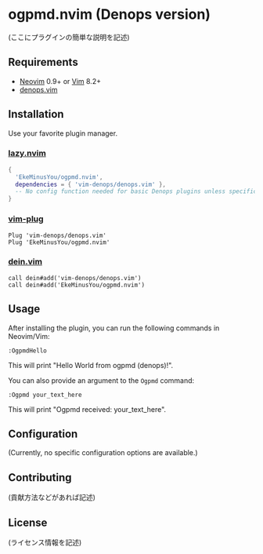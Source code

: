 # ogpmd.nvim (Denops version)

(ここにプラグインの簡単な説明を記述)

## Requirements

- [Neovim](https://neovim.io/) 0.9+ or [Vim](https://www.vim.org/) 8.2+
- [denops.vim](https://github.com/vim-denops/denops.vim)

## Installation

Use your favorite plugin manager.

### [lazy.nvim](https://github.com/folke/lazy.nvim)

```lua
{
  'EkeMinusYou/ogpmd.nvim',
  dependencies = { 'vim-denops/denops.vim' },
  -- No config function needed for basic Denops plugins unless specific setup is required
}
```

### [vim-plug](https://github.com/junegunn/vim-plug)

```vim
Plug 'vim-denops/denops.vim'
Plug 'EkeMinusYou/ogpmd.nvim'
```

### [dein.vim](https://github.com/Shougo/dein.vim)

```vim
call dein#add('vim-denops/denops.vim')
call dein#add('EkeMinusYou/ogpmd.nvim')
```

## Usage

After installing the plugin, you can run the following commands in Neovim/Vim:

```vim
:OgpmdHello
```

This will print "Hello World from ogpmd (denops)!".

You can also provide an argument to the `Ogpmd` command:

```vim
:Ogpmd your_text_here
```

This will print "Ogpmd received: your_text_here".

## Configuration

(Currently, no specific configuration options are available.)

## Contributing

(貢献方法などがあれば記述)

## License

(ライセンス情報を記述)